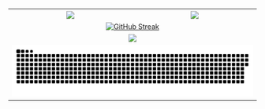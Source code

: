 <table align="center" style="border-collapse: collapse; width: 100%;">
  <tr>
    <td align="center" style="border: none;">
      <a href="#">
        <img height=250 align="center" src="https://my-stats-43gk.vercel.app/api?username=Yousif-Abuzeid&show_icons=true&theme=radical&hide=contribs,issues&show=discussions_answered&rank_icon=github&include_all_commits=true&card_width=300" />
      </a>
    </td>
    <td align="center" style="border: none;">
      <a href="#">
        <img height=250 align="center" src="https://my-stats-43gk.vercel.app/api/top-langs/?username=Yousif-Abuzeid&hide=html,scss,css&langs_count=8&layout=compact&theme=radical&card_width=300" />
      </a>
    </td>
  </tr>
  <tr>
    <td align="center" colspan="2" style="border: none;">
      <a href="https://git.io/streak-stats">
        <img height=250 align="center" src="https://streak-stats.demolab.com?user=Yousif-Abuzeid&theme=radical" alt="GitHub Streak" />
      </a>
    </td>
  </tr>
  <tr>
    <td align="center" style="border: none;" colspan="2">
      <a href="https://www.codewars.com/users/Yousif-Abuzeid">
        <img height=60 align="center" src="https://www.codewars.com/users/Yousif-Abuzeid/badges/large" />
      </a>
    </td>
  </tr>
  <tr>
    <td align="center" colspan="2" style="border: none;">
      <a href="#">
        <img src="contributions.svg" />
      </a>
    </td>
  </tr>
</table>
